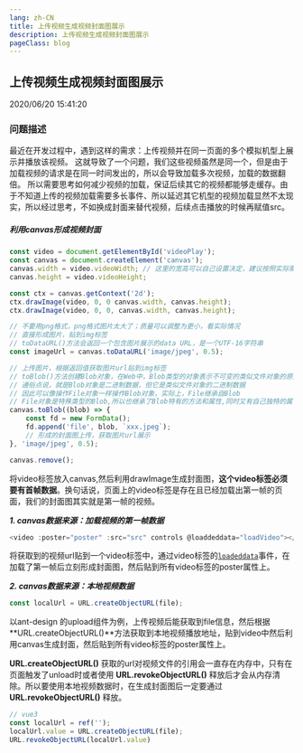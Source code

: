 ```yaml
---
lang: zh-CN
title: 上传视频生成视频封面图展示
description: 上传视频生成视频封面图展示
pageClass: blog
---
```


## 上传视频生成视频封面图展示
<p class="date">2020/06/20 15:41:20 </p>

### 问题描述
最近在开发过程中，遇到这样的需求：上传视频并在同一页面的多个模拟机型上展示并播放该视频。
这就导致了一个问题，我们这些视频虽然是同一个，但是由于加载视频的请求是在同一时间发出的，所以会导致加载多次视频，加载的数据翻倍。
所以需要思考如何减少视频的加载，保证后续其它的视频都能够走缓存。由于不知道上传的视频加载需要多长事件、所以延迟其它机型的视频加载显然不太现实，所以经过思考，不如换成封面来替代视频，后续点击播放的时候再赋值src。

##### 利用canvas形成视频封面
``` js
const video = document.getElementById('videoPlay');
const canvas = document.createElement('canvas');
canvas.width = video.videoWidth; // 这里的宽高可以自己设置决定，建议按照实际需求缩减
canvas.height = video.videoHeight;

const ctx = canvas.getContext('2d');
ctx.drawImage(video, 0, 0 canvas.width, canvas.height);
ctx.drawImage(video, 0, 0, canvas.width, canvas.height);

// 不要用png格式，png格式图片太大了；质量可以调整为更小，看实际情况
// 直接形成图片，贴到img标签
// toDataURL()方法会返回一个包含图片展示的data URL，是一个UTF-16字符串
const imageUrl = canvas.toDataURL('image/jpeg', 0.5);

// 上传图片，根据返回值获取图片url贴到img标签
// toBlob()方法创建Blob对象，在Web中，Blob类型的对象表示不可变的类似文件对象的原始数据
// 通俗点说，就是Blob对象是二进制数据，但它是类似文件对象的二进制数据
// 因此可以像操作File对象一样操作Blob对象，实际上，File继承自Blob
// File对象是特殊类型的Blob,所以也继承了Blob特有的方法和属性,同时又有自己独特的属性和方法
canvas.toBlob((blob) => {
    const fd = new FormData();
    fd.append('file', blob, `xxx.jpeg`);
    // 形成的封面图上传，获取图片url展示
}, 'image/jpeg', 0.5); 

canvas.remove();
```

将video标签放入canvas,然后利用drawImage生成封面图，**这个video标签必须要有首帧数据**。换句话说，页面上的video标签是存在且已经加载出第一帧的页面，我们的封面图其实就是第一帧的视频。

***1. canvas数据来源：加载视频的第一帧数据***
``` js
<video :poster="poster" :src="src" controls @loaddeddata="loadVideo"></video>
```
将获取到的视频url贴到一个video标签中，通过video标签的[`loadeddata`](https://developer.mozilla.org/zh-CN/docs/Web/API/HTMLMediaElement/loadeddata_event "loadeddata")事件，在加载了第一帧后立刻形成封面图，然后贴到所有video标签的poster属性上。

***2. canvas数据来源：本地视频数据***
``` js
const localUrl = URL.createObjectURL(file);
```

以ant-design 的upload组件为例，上传视频后能获取到file信息，然后根据**URL.createObjectURL()**方法获取到本地视频播放地址，贴到video中然后利用canvas生成封面，然后贴到所有video标签的poster属性上。

**URL.createObjectURL()** 获取的url对视频文件的引用会一直存在内存中，只有在页面触发了unload时或者使用 **URL.revokeObjectURL()** 释放后才会从内存清除。所以要使用本地视频数据时，在生成封面图后一定要通过 **URL.revokeObjectURL()** 释放。
``` js
// vue3
const localUrl = ref('');
localUrl.value = URL.createObjectURL(file);
URL.revokeObjectURL(localUrl.value)
```

<!-- <base-valine /> -->
<el-backtop :visibility-height="0"></el-backtop>